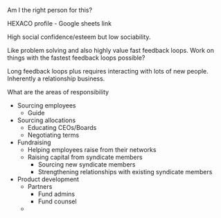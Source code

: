 Am I the right person for this?

HEXACO profile - Google sheets link

High social confidence/esteem but low sociability. 

Like problem solving and also highly value fast feedback loops. Work on things with the fastest feedback loops possible?

Long feedback loops plus requires interacting with lots of new people. Inherently a relationship business. 

What are the areas of responsibility

 - Sourcing employees
	 - Guide
 - Sourcing allocations
	 - Educating CEOs/Boards
	 - Negotiating terms
 - Fundraising
	 - Helping employees raise from their networks
	 - Raising capital from syndicate members
		 - Sourcing new syndicate members
		 - Strengthening relationships with existing syndicate members
 - Product development
	 - Partners
		 - Fund admins
		 - Fund counsel
	 - 

<!--stackedit_data:
eyJoaXN0b3J5IjpbLTIwNzc1Njc0MDEsMTMwMjM2MzQ1OSwxMD
Y5Nzg2Njc0XX0=
-->